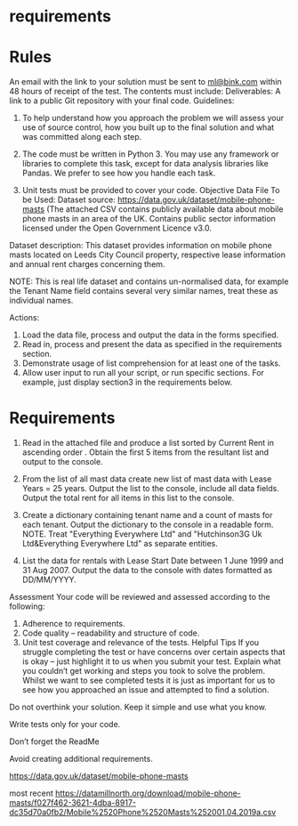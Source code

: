 # requirements
# Rules
An email with the link to your solution must be sent to ml@bink.com within 48 hours of receipt of the test. The contents must include:
Deliverables:
A link to a public Git repository with your final code.
Guidelines:
1.	To help understand how you approach the problem we will assess your use of source control, how you built up to the final solution and what was committed along each step. 

2.	The code must be written in Python 3. You may use any framework or libraries to complete this task, except for data analysis libraries like Pandas. We prefer to see how you handle each task.

3.	Unit tests must be provided to cover your code.
Objective
Data File To be Used:
Dataset source: https://data.gov.uk/dataset/mobile-phone-masts
(The attached CSV contains publicly available data about mobile phone masts in an area of the UK.
Contains public sector information licensed under the Open Government Licence v3.0.

Dataset description:
This dataset provides information on mobile phone masts located on Leeds City Council property, respective lease information and annual rent charges concerning them.

NOTE:
This is real life dataset and contains un-normalised data, for example the Tenant Name field contains several very similar names, treat these as individual names.

Actions:
1.	Load the data file, process and output the data in the forms specified.
2.	Read in, process and present the data as specified in the requirements section.
3.	Demonstrate usage of list comprehension for at least one of the tasks.
4.	Allow user input to run all your script, or run specific sections. For example, just display section3 in the requirements below.


# Requirements
1. Read in the attached file and produce a list sorted by Current Rent in ascending order . Obtain the first 5 items from the resultant list and  output to the console.

2. From the list of all mast data create new list of mast data with Lease Years = 25 years.
  Output the list to the console, include all data fields.
Output the total rent for all items in this list to the console.

3. Create a dictionary containing tenant name and a count of masts for each tenant. Output the dictionary to the console in a readable form.
NOTE. Treat "Everything Everywhere Ltd" and "Hutchinson3G Uk Ltd&Everything Everywhere Ltd" as separate entities.

4. List the data for rentals with Lease Start Date between 1 June 1999 and 31 Aug 2007.
Output the data to the console with dates formatted as DD/MM/YYYY.

Assessment
Your code will be reviewed and assessed according to the following:
1. Adherence to requirements.
2. Code quality – readability and structure of code.
3. Unit test coverage and relevance of the tests.
Helpful Tips
If you struggle completing the test or have concerns over certain aspects that is okay – just highlight it to us when you submit your test. Explain what you couldn’t get working and steps you took to solve the problem. Whilst we want to see completed tests it is just as important for us to see how you approached an issue and attempted to find a solution.

Do not overthink your solution. Keep it simple and use what you know.

Write tests only for your code.

Don’t forget the ReadMe

Avoid creating additional requirements.



https://data.gov.uk/dataset/mobile-phone-masts

most recent
https://datamillnorth.org/download/mobile-phone-masts/f027f462-3621-4dba-8917-dc35d70a0fb2/Mobile%2520Phone%2520Masts%252001.04.2019a.csv
